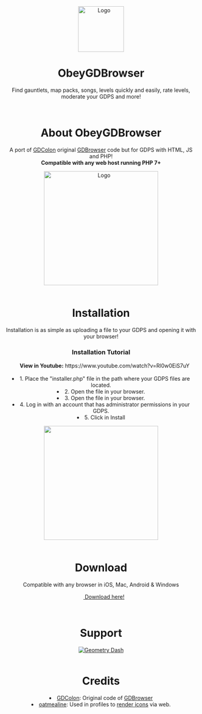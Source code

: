 
<div align="center">
   <a href="https://github.com/MigMatos/ObeyGDBrowser">
      <img src="https://github.com/user-attachments/assets/1b4414a8-0453-4871-b511-657cfbf2b561" alt="Logo" width="auto" height="120">
   </a>
   <h1 align="center">ObeyGDBrowser</h1>
   <p align="center">
      Find gauntlets, map packs, songs, levels quickly and easily, rate levels, moderate your GDPS and more!
   </p>
</div>
<br>
<div align="center">
   <h1 align="center">About ObeyGDBrowser</h1>
   <p align="center">
      A port of <a href="https://github.com/GDColon">GDColon</a> original <a href="https://github.com/GDColon/GDBrowser">GDBrowser</a> code but for GDPS with HTML, JS and PHP!<br>
      <b>Compatible with any web host running PHP 7+</b>
   </p>
    <div>
      <img src="https://github.com/user-attachments/assets/e26a7e12-a47d-46b9-b91c-0882f895987d" alt="Logo" width="auto" height="300">
   </div>
</div>
<br>
<div align="center">
   <h1 align="center">Installation</h1>
   <p align="center">
      Installation is as simple as uploading a file to your GDPS and opening it with your browser!
   </p>
    <h3 align="center">Installation Tutorial</h3>
   <p align="center">
        <div align="center"><img src="https://github.com/user-attachments/assets/297233f3-211d-434d-92ca-7f09e62684cc" alt="" width="auto" height="15"> <b>View in Youtube:</b> https://www.youtube.com/watch?v=Rl0w0EiS7uY</div>
        <br>
        <li>1. Place the "installer.php" file in the path where your GDPS files are located.</li>
        <li>2. Open the file in your browser.</li>
        <li>3. Open the file in your browser.</li>
        <li>4. Log in with an account that has administrator permissions in your GDPS.</li>
        <li>5. Click in Install</li>
   </p>
    <div>
      <img src="https://github.com/MigMatos/ObeyGDBrowser/assets/87149085/9e99c1f6-6a0c-43e4-bcda-3a981e2156bd" alt="" width="auto" height="300">
   </div>
</div>
<br>
<div align="center">
   <h1 align="center">Download</h1>
   <p align="center">
        Compatible with any browser in iOS, Mac, Android & Windows<br>
        <div align="center"><a href="https://github.com/MigMatos/ObeyGDBrowser/releases/latest"><img src="https://github.com/user-attachments/assets/c8051471-b3f7-4905-83ed-144b605d98ab" alt="" width="auto" height="15"> Download here!</a></div>
   </p>
</div>
<br>
<div align="center">
   <h1 align="center">Support</h1>
    <a href="https://discord.gg/EbYKSHh95B">
        <img src="https://invidget.switchblade.xyz/EbYKSHh95B" alt="Geometry Dash">
    </a>
</div>
<br>
<div align="center">
   <h1 align="center">Credits</h1>
   <p align="center">
    <li> <a href="https://github.com/GDColon">GDColon</a>: Original code of <a href="https://github.com/GDColon/GDBrowser">GDBrowser</a>
 </li>
    <li> <a href="https://github.com/oatmealine/">oatmealine</a>: Used in profiles to <a href="https://github.com/oatmealine/gd-icon-renderer-web">render icons</a> via web.
 </li>
   </p>
</div>
